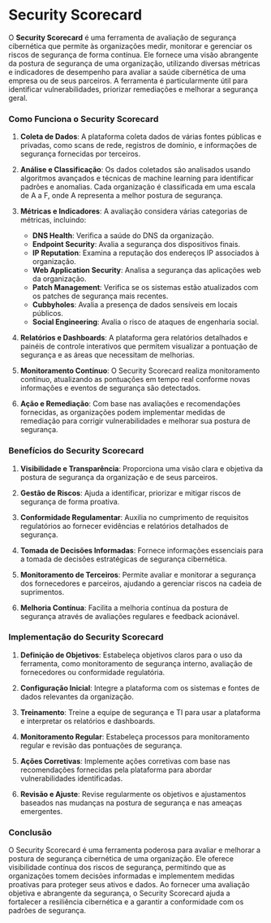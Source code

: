 # Security Scorecard

O **Security Scorecard** é uma ferramenta de avaliação de segurança cibernética que permite às organizações medir, monitorar e gerenciar os riscos de segurança de forma contínua. Ele fornece uma visão abrangente da postura de segurança de uma organização, utilizando diversas métricas e indicadores de desempenho para avaliar a saúde cibernética de uma empresa ou de seus parceiros. A ferramenta é particularmente útil para identificar vulnerabilidades, priorizar remediações e melhorar a segurança geral.

### Como Funciona o Security Scorecard

1. **Coleta de Dados**: A plataforma coleta dados de várias fontes públicas e privadas, como scans de rede, registros de domínio, e informações de segurança fornecidas por terceiros.

2. **Análise e Classificação**: Os dados coletados são analisados usando algoritmos avançados e técnicas de machine learning para identificar padrões e anomalias. Cada organização é classificada em uma escala de A a F, onde A representa a melhor postura de segurança.

3. **Métricas e Indicadores**: A avaliação considera várias categorias de métricas, incluindo:
   - **DNS Health**: Verifica a saúde do DNS da organização.
   - **Endpoint Security**: Avalia a segurança dos dispositivos finais.
   - **IP Reputation**: Examina a reputação dos endereços IP associados à organização.
   - **Web Application Security**: Analisa a segurança das aplicações web da organização.
   - **Patch Management**: Verifica se os sistemas estão atualizados com os patches de segurança mais recentes.
   - **Cubbyholes**: Avalia a presença de dados sensíveis em locais públicos.
   - **Social Engineering**: Avalia o risco de ataques de engenharia social.

4. **Relatórios e Dashboards**: A plataforma gera relatórios detalhados e painéis de controle interativos que permitem visualizar a pontuação de segurança e as áreas que necessitam de melhorias. 

5. **Monitoramento Contínuo**: O Security Scorecard realiza monitoramento contínuo, atualizando as pontuações em tempo real conforme novas informações e eventos de segurança são detectados.

6. **Ação e Remediação**: Com base nas avaliações e recomendações fornecidas, as organizações podem implementar medidas de remediação para corrigir vulnerabilidades e melhorar sua postura de segurança.

### Benefícios do Security Scorecard

1. **Visibilidade e Transparência**: Proporciona uma visão clara e objetiva da postura de segurança da organização e de seus parceiros.

2. **Gestão de Riscos**: Ajuda a identificar, priorizar e mitigar riscos de segurança de forma proativa.

3. **Conformidade Regulamentar**: Auxilia no cumprimento de requisitos regulatórios ao fornecer evidências e relatórios detalhados de segurança.

4. **Tomada de Decisões Informadas**: Fornece informações essenciais para a tomada de decisões estratégicas de segurança cibernética.

5. **Monitoramento de Terceiros**: Permite avaliar e monitorar a segurança dos fornecedores e parceiros, ajudando a gerenciar riscos na cadeia de suprimentos.

6. **Melhoria Contínua**: Facilita a melhoria contínua da postura de segurança através de avaliações regulares e feedback acionável.

### Implementação do Security Scorecard

1. **Definição de Objetivos**: Estabeleça objetivos claros para o uso da ferramenta, como monitoramento de segurança interno, avaliação de fornecedores ou conformidade regulatória.

2. **Configuração Inicial**: Integre a plataforma com os sistemas e fontes de dados relevantes da organização.

3. **Treinamento**: Treine a equipe de segurança e TI para usar a plataforma e interpretar os relatórios e dashboards.

4. **Monitoramento Regular**: Estabeleça processos para monitoramento regular e revisão das pontuações de segurança.

5. **Ações Corretivas**: Implemente ações corretivas com base nas recomendações fornecidas pela plataforma para abordar vulnerabilidades identificadas.

6. **Revisão e Ajuste**: Revise regularmente os objetivos e ajustamentos baseados nas mudanças na postura de segurança e nas ameaças emergentes.

### Conclusão

O Security Scorecard é uma ferramenta poderosa para avaliar e melhorar a postura de segurança cibernética de uma organização. Ele oferece visibilidade contínua dos riscos de segurança, permitindo que as organizações tomem decisões informadas e implementem medidas proativas para proteger seus ativos e dados. Ao fornecer uma avaliação objetiva e abrangente da segurança, o Security Scorecard ajuda a fortalecer a resiliência cibernética e a garantir a conformidade com os padrões de segurança.